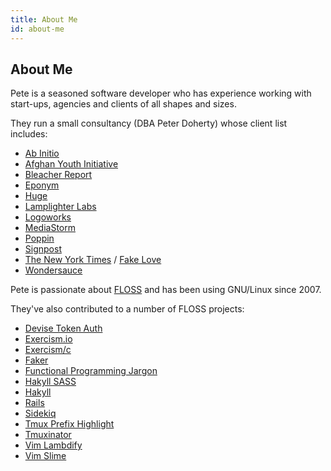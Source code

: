 ```yaml
---
title: About Me
id: about-me
---
```


## About Me

Pete is a seasoned software developer who has experience working with start-ups,
agencies and clients of all shapes and sizes.

They run a small consultancy (DBA Peter Doherty) whose client list includes:

* [Ab Initio](http://abinitio.com)
* [Afghan Youth Initiative](https://www.facebook.com/afghanyouthinitiative/)
* [Bleacher Report](http://mag.bleacherreport.com/)
* [Eponym](https://www.eponymous.co/)
* [Huge](https://www.hugeinc.com/)
* [Lamplighter Labs](http://www.lamplighterlabs.com/)
* [Logoworks](https://www.logoworks.com/)
* [MediaStorm](http://mediastorm.com)
* [Poppin](https://www.poppin.com/)
* [Signpost](http://signpost.com)
* [The New York Times](http://nytimes.com/) / [Fake Love](http://fakelove.tv)
* [Wondersauce](http://www.wondersauce.com)

Pete is passionate about [FLOSS](https://en.wikipedia.org/wiki/Free_and_open-source_software) and has been using GNU/Linux since 2007.

They've also contributed to a number of FLOSS projects:

* [Devise Token Auth](https://github.com/lynndylanhurley/devise_token_auth)
* [Exercism.io](https://github.com/exercism/exercism.io)
* [Exercism/c](https://github.com/exercism/c)
* [Faker](https://github.com/stympy/faker)
* [Functional Programming Jargon](https://github.com/hemanth/functional-programming-jargon)
* [Hakyll SASS](https://github.com/meoblast001/hakyll-sass)
* [Hakyll](https://github.com/jaspervdj/hakyll)
* [Rails](https://github.com/rails/rails)
* [Sidekiq](https://github.com/mperham/sidekiq/)
* [Tmux Prefix Highlight](https://github.com/tmux-plugins/tmux-prefix-highlight)
* [Tmuxinator](https://github.com/tmuxinator/tmuxinator)
* [Vim Lambdify](https://github.com/calebsmith/vim-lambdify)
* [Vim Slime](https://github.com/jpalardy/vim-slime)

